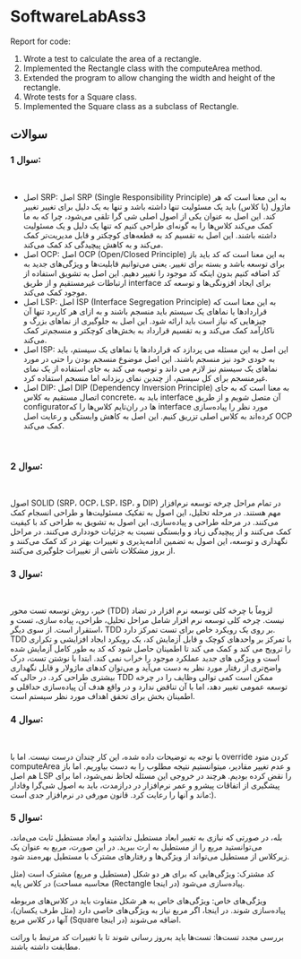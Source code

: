 ﻿# SoftwareLabAss3
Report for code:
1. Wrote a test to calculate the area of a rectangle.
2. Implemented the Rectangle class with the computeArea method.
3. Extended the program to allow changing the width and height of the rectangle.
4. Wrote tests for a Square class.
5. Implemented the Square class as a subclass of Rectangle.


 
## سوالات

### سوال 1:
<br>

- اصل SRP: اصل SRP (Single Responsibility Principle) به این معنا است که هر ماژول (یا کلاس) باید یک مسئولیت تنها داشته باشد و تنها به یک دلیل برای تغییر تغییر کند. این اصل به عنوان یکی از اصول اصلی شی گرا تلقی می‌شود، چرا که به ما کمک می‌کند کلاس‌ها را به گونه‌ای طراحی کنیم که تنها یک دلیل و یک مسئولیت داشته باشند. این اصل به تقسیم کد به قطعه‌های کوچکتر و قابل مدیریت‌تر کمک می‌کند و به کاهش پیچیدگی کد کمک می‌کند.
- اصل OCP: اصل OCP (Open/Closed Principle) به این معنا است که کد باید باز برای توسعه باشد و بسته برای تغییر. یعنی می‌توانیم قابلیت‌ها و ویژگی‌های جدید به کد اضافه کنیم بدون اینکه کد موجود را تغییر دهیم. این اصل به تشویق استفاده از ارتباطات غیرمستقیم و از طریق interface برای ایجاد افزونگی‌ها و توسعه کد موجود کمک می‌کند.
- اصل LSP: اصل ISP (Interface Segregation Principle) به این معنا است که قراردادها یا نماهای یک سیستم باید منسجم باشند و به ازای هر کاربرد تنها آن چیزهایی که نیاز است باید ارائه شود. این اصل به جلوگیری از نماهای بزرگ و ناکارآمد کمک می‌کند و به تقسیم قرارداد به بخش‌های کوچکتر و منسجم‌تر کمک می‌کند.
- اصل ISP: این اصل به این مسئله می پردازد که قراردادها یا نماهای یک سیستم، باید به خودی خود نیز منسجم باشند. این اصل موضوع منسجم بودن را حتی در مورد نماهای یک سیستم نیز لازم می داند و توصیه می کند به جای استفاده از یک نمای غیرمنسجم برای کل سیستم، از چندین نمای ریزدانه اما منسجم استفاده کرد.
- اصل DIP: اصل DIP (Dependency Inversion Principle) به معنا است که به جای اتصال مستقیم به کلاس concrete، باید به interface آن متصل شویم و از طریق configuratorها در ران‌تایم کلاس‌ها را که interface مورد نظر را پیاده‌سازی کرده‌اند به کلاس اصلی تزریق کنیم. این اصل به کاهش وابستگی و رعایت اصل OCP کمک می‌کند.
<br>

### سوال 2:
<br>

اصول SOLID (SRP، OCP، LSP، ISP، و DIP) در تمام مراحل چرخه توسعه نرم‌افزار مهم هستند. در مرحله تحلیل، این اصول به تفکیک مسئولیت‌ها و طراحی انسجام کمک می‌کنند. در مرحله طراحی و پیاده‌سازی، این اصول به تشویق به طراحی کد با کیفیت کمک می‌کنند و از پیچیدگی زیاد و وابستگی نسبت به جزئیات خودداری می‌کنند. در مراحل نگهداری و توسعه، این اصول به تضمین ادامه‌پذیری و تغییرات بهتر در کد کمک می‌کنند و از بروز مشکلات ناشی از تغییرات جلوگیری می‌کنند.<br>


### سوال 3:
<br>

خیر، روش توسعه تست محور (TDD) لزوماً با چرخه کلی توسعه نرم افزار در تضاد نیست. چرخه کلی توسعه نرم افزار شامل مراحل تحلیل، طراحی، پیاده سازی، تست و استقرار است. از سوی دیگر، TDD بر روی یک رویکرد خاص برای تست تمرکز دارد. TDD با تمرکز بر واحدهای کوچک و قابل آزمایش کد، یک رویکرد ایجاد افزایشی و تکراری را ترویج می کند و کمک می کند تا اطمینان حاصل شود که کد به طور کامل آزمایش شده است و ویژگی های جدید عملکرد موجود را خراب نمی کند. ابتدا با نوشتن تست، درک واضح‌تری از رفتار مورد نظر به دست می‌آید و می‌توان کدهای ماژولار و قابل نگهداری بیشتری طراحی کرد. در حالی که TDD ممکن است کمی توالی وظایف را در چرخه توسعه عمومی تغییر دهد، اما با آن تناقض ندارد و در واقع هدف آن پیاده‌سازی حداقلی و اطمینان بخش برای تحقق اهداف مورد نظر سیستم است.
<br>

### سوال 4: 
<br>

با توجه به توضیحات داده شده، این کار چندان درست نیست. اما با override کردن متود computeArea و عدم تغییر مقادیر، میتوانستیم نتیجه مطلوب را به دست بیاوریم. اما باز هم اصل LSP را نقض کرده بودیم. هرچند در خروجی این مسئله لحاظ نمی‌شود، اما برای پیشگیری از اتفاقات پیشرو و عمر نرم‌افزار در درازمدت، باید به اصول شی‌گرا وفادار ماند و آنها را  رعایت کرد. قانون مورفی در نرم‌افزار جدی است:).

### سوال 5:

بله، در صورتی که نیازی به تغییر ابعاد مستطیل نداشتید و ابعاد مستطیل ثابت می‌ماند، می‌توانستید مربع را از مستطیل به ارث ببرید. در این صورت، مربع به عنوان یک زیرکلاس از مستطیل می‌تواند از ویژگی‌ها و رفتارهای مشترک با مستطیل بهره‌مند شود.

کد مشترک:
ویژگی‌هایی که برای هر دو شکل (مستطیل و مربع) مشترک است (مثل محاسبه مساحت) در کلاس پایه (Rectangle در اینجا) پیاده‌سازی می‌شود.

ویژگی‌های خاص:
ویژگی‌های خاص به هر شکل متفاوت باید در کلاس‌های مربوطه پیاده‌سازی شوند. در اینجا، اگر مربع نیاز به ویژگی‌های خاصی دارد (مثل طرف یکسان)، آنها در کلاس مربع (Square در اینجا) اضافه می‌شوند.

بررسی مجدد تست‌ها:
تست‌ها باید به‌روز رسانی شوند تا با تغییرات کد مرتبط با وراثت مطابقت داشته باشند.

